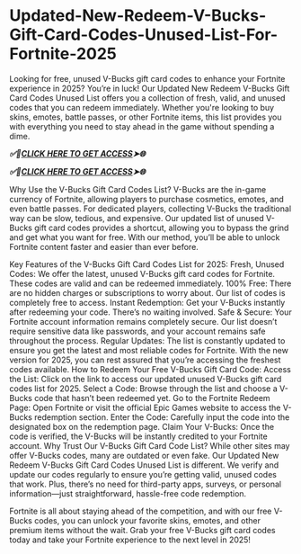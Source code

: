 # Updated-New-Redeem-V-Bucks-Gift-Card-Codes-Unused-List-For-Fortnite-2025

Looking for free, unused V-Bucks gift card codes to enhance your Fortnite experience in 2025? You’re in luck! Our Updated New Redeem V-Bucks Gift Card Codes Unused List offers you a collection of fresh, valid, and unused codes that you can redeem immediately. Whether you're looking to buy skins, emotes, battle passes, or other Fortnite items, this list provides you with everything you need to stay ahead in the game without spending a dime.

***✅🎯[CLICK HERE TO GET ACCESS](https://btadeal.com/f3rt7nc/)➤🌐***

***✅🎯[CLICK HERE TO GET ACCESS](https://btadeal.com/f3rt7nc/)➤🌐***



Why Use the V-Bucks Gift Card Codes List?
V-Bucks are the in-game currency of Fortnite, allowing players to purchase cosmetics, emotes, and even battle passes. For dedicated players, collecting V-Bucks the traditional way can be slow, tedious, and expensive. Our updated list of unused V-Bucks gift card codes provides a shortcut, allowing you to bypass the grind and get what you want for free. With our method, you’ll be able to unlock Fortnite content faster and easier than ever before.

Key Features of the V-Bucks Gift Card Codes List for 2025:
Fresh, Unused Codes: We offer the latest, unused V-Bucks gift card codes for Fortnite. These codes are valid and can be redeemed immediately.
100% Free: There are no hidden charges or subscriptions to worry about. Our list of codes is completely free to access.
Instant Redemption: Get your V-Bucks instantly after redeeming your code. There’s no waiting involved.
Safe & Secure: Your Fortnite account information remains completely secure. Our list doesn’t require sensitive data like passwords, and your account remains safe throughout the process.
Regular Updates: The list is constantly updated to ensure you get the latest and most reliable codes for Fortnite. With the new version for 2025, you can rest assured that you’re accessing the freshest codes available.
How to Redeem Your Free V-Bucks Gift Card Code:
Access the List: Click on the link to access our updated unused V-Bucks gift card codes list for 2025.
Select a Code: Browse through the list and choose a V-Bucks code that hasn’t been redeemed yet.
Go to the Fortnite Redeem Page: Open Fortnite or visit the official Epic Games website to access the V-Bucks redemption section.
Enter the Code: Carefully input the code into the designated box on the redemption page.
Claim Your V-Bucks: Once the code is verified, the V-Bucks will be instantly credited to your Fortnite account.
Why Trust Our V-Bucks Gift Card Code List?
While other sites may offer V-Bucks codes, many are outdated or even fake. Our Updated New Redeem V-Bucks Gift Card Codes Unused List is different. We verify and update our codes regularly to ensure you’re getting valid, unused codes that work. Plus, there’s no need for third-party apps, surveys, or personal information—just straightforward, hassle-free code redemption.

Fortnite is all about staying ahead of the competition, and with our free V-Bucks codes, you can unlock your favorite skins, emotes, and other premium items without the wait. Grab your free V-Bucks gift card codes today and take your Fortnite experience to the next level in 2025!
